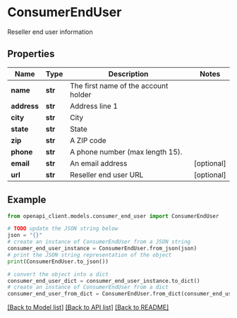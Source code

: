 # ConsumerEndUser

Reseller end user information

## Properties

Name | Type | Description | Notes
------------ | ------------- | ------------- | -------------
**name** | **str** | The first name of the account holder | 
**address** | **str** | Address line 1 | 
**city** | **str** | City | 
**state** | **str** | State | 
**zip** | **str** | A ZIP code | 
**phone** | **str** | A phone number (max length 15). | 
**email** | **str** | An email address | [optional] 
**url** | **str** | Reseller end user URL | [optional] 

## Example

```python
from openapi_client.models.consumer_end_user import ConsumerEndUser

# TODO update the JSON string below
json = "{}"
# create an instance of ConsumerEndUser from a JSON string
consumer_end_user_instance = ConsumerEndUser.from_json(json)
# print the JSON string representation of the object
print(ConsumerEndUser.to_json())

# convert the object into a dict
consumer_end_user_dict = consumer_end_user_instance.to_dict()
# create an instance of ConsumerEndUser from a dict
consumer_end_user_from_dict = ConsumerEndUser.from_dict(consumer_end_user_dict)
```
[[Back to Model list]](../README.md#documentation-for-models) [[Back to API list]](../README.md#documentation-for-api-endpoints) [[Back to README]](../README.md)


